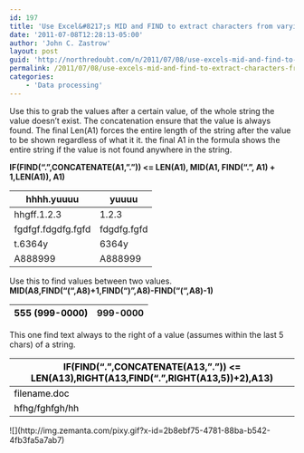 ```yaml
---
id: 197
title: 'Use Excel&#8217;s MID and FIND to extract characters from varying positions'
date: '2011-07-08T12:28:13-05:00'
author: 'John C. Zastrow'
layout: post
guid: 'http://northredoubt.com/n/2011/07/08/use-excels-mid-and-find-to-extract-characters-from-varying-positions/'
permalink: /2011/07/08/use-excels-mid-and-find-to-extract-characters-from-varying-positions/
categories:
    - 'Data processing'
---
```


Use this to grab the values after a certain value, of the whole string the value doesn’t exist. The concatenation ensure that the value is always found. The final Len(A1) forces the entire length of the string after the value to be shown regardless of what it it. the final A1 in the formula shows the entire string if the value is not found anywhere in the string.

**IF(FIND(“.”,CONCATENATE(A1,”.”)) &lt;= LEN(A1), MID(A1, FIND(“.”, A1) + 1,LEN(A1)), A1)**

| hhhh.yuuuu | yuuuu |
|---|---|
| hhgff.1.2.3 | 1.2.3 |
| fgdfgf.fdgdfg.fgfd | fdgdfg.fgfd |
| t.6364y | 6364y |
| A888999 | A888999 |

Use this to find values between two values.  
**MID(A8,FIND(“(“,A8)+1,FIND(“)”,A8)-FIND(“(“,A8)-1)**

| <span style="color: #000000;">555 (999-0000)</span> | 999-0000 |
|---|---|

This one find text always to the right of a value (assumes within the last 5 chars) of a string.

| **<span style="color: #000000;">IF(FIND(“.”,CONCATENATE(A13,”.”)) &lt;= LEN(A13),RIGHT(A13,FIND(“.”,RIGHT(A13,5))+2),A13)</span>** |
|---|
| <span style="color: #000000;">filename.doc</span> | .doc |
| <span style="color: #000000;">hfhg/fghfgh/hh</span> | hfhg/fghfgh/hh |

<div class="zemanta-pixie">![](http://img.zemanta.com/pixy.gif?x-id=2b8ebf75-4781-88ba-b542-4fb3fa5a7ab7)</div>